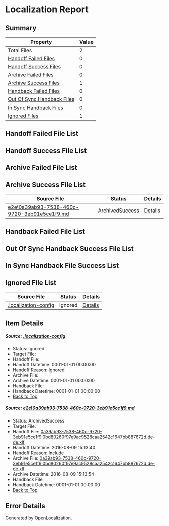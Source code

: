 # <a name='report-top'></a> Localization Report

## Summary
 Property | Value 
 -------- | ----- 
 Total Files | 2
[ Handoff Failed Files ](#handoff-failed-list)| 0
[ Handoff Success Files ](#handoff-success-list)| 0
[ Archive Failed Files ](#archive-failed-list)| 0
[ Archive Success Files ](#archive-success-list)| 1
[ Handback Failed Files ](#handback-failed-list)| 0
[ Out Of Sync Handback Files ](#outofsync-handback-success-list)| 0
[ In Sync Handback Files ](#insync-handback-success-list)| 0
[ Ignored Files ](#ignored-list)| 1

## <a name='handoff-failed-list'></a> Handoff Failed File List

## <a name='handoff-success-list'></a> Handoff Success File List

## <a name='archive-failed-list'></a> Archive Failed File List

## <a name='archive-success-list'></a> Archive Success File List
 Source File | Status | Details 
 ----------- | ------ | ------- 
 [e2e\0a39ab93-7538-460c-9720-3eb91e5ce1f9.md](https://github.com/OpenLocalizationTestOrg/oltest/blob/b40cc96927069a8994a02b1915ebee89bbb799a2/e2e/0a39ab93-7538-460c-9720-3eb91e5ce1f9.md) | ArchivedSuccess | [Details](#626aa1a27cdf6c16a971c48f20e8e71f376245801)

## <a name='handback-failed-list'></a> Handback Failed File List

## <a name='outofsync-handback-success-list'></a> Out Of Sync Handback Success File List

## <a name='insync-handback-success-list'></a> In Sync Handback File Success List

## <a name='ignored-list'></a> Ignored File List
 Source File | Status | Details 
 ----------- | ------ | ------- 
 [.localization-config](https://github.com/OpenLocalizationTestOrg/oltest/blob/b40cc96927069a8994a02b1915ebee89bbb799a2/.localization-config) | Ignored | [Details](#3d4f252ac210baf56311d7e97dcc2db10974dbd20)

## Item Details
##### <a name='3d4f252ac210baf56311d7e97dcc2db10974dbd20'></a> Source: [.localization-config](https://github.com/OpenLocalizationTestOrg/oltest/blob/b40cc96927069a8994a02b1915ebee89bbb799a2/.localization-config)
* Status: Ignored
* Target File: 
* Handoff File: 
* Handoff Datetime: 0001-01-01 00:00:00
* Handoff Reason: Ignored
* Archive File: 
* Archive Datetime: 0001-01-01 00:00:00
* Handback File: 
* Handback Datetime: 0001-01-01 00:00:00
* [Back to Top](#report-top)

##### <a name='626aa1a27cdf6c16a971c48f20e8e71f376245801'></a> Source: [e2e\0a39ab93-7538-460c-9720-3eb91e5ce1f9.md](https://github.com/OpenLocalizationTestOrg/oltest/blob/b40cc96927069a8994a02b1915ebee89bbb799a2/e2e/0a39ab93-7538-460c-9720-3eb91e5ce1f9.md)
* Status: ArchivedSuccess
* Target File: 
* Handoff File: [0a39ab93-7538-460c-9720-3eb91e5ce1f9.0bd80260f97e9ac9528caa2542c1647bb887672d.de-de.xlf](https://github.com/OpenLocalizationTestOrg/olhandoff-e2e/blob/3a4b1d05df525076da3595c5ebad1897b7894d6e/ol-handoff/OpenLocalizationTestOrg/ol-test-dede/ci/ht/0a39ab93-7538-460c-9720-3eb91e5ce1f9.0bd80260f97e9ac9528caa2542c1647bb887672d.de-de.xlf)
* Handoff Datetime: 2016-08-09 15:13:40
* Handoff Reason: Include
* Archive File: [0a39ab93-7538-460c-9720-3eb91e5ce1f9.0bd80260f97e9ac9528caa2542c1647bb887672d.de-de.xlf](https://github.com/OpenLocalizationTestOrg/olhandoff-e2e/blob/874c523bb27f8516370babc0d06709340eb91f48/ol-archive/OpenLocalizationTestOrg/ol-test-dede/ci/ht/0a39ab93-7538-460c-9720-3eb91e5ce1f9.0bd80260f97e9ac9528caa2542c1647bb887672d.de-de.xlf)
* Archive Datetime: 2016-08-09 15:13:54
* Handback File: 
* Handback Datetime: 0001-01-01 00:00:00
* [Back to Top](#report-top)


## Error Details

Generated by OpenLocalization.
